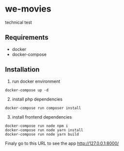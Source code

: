 # we-movies
technical test

## Requirements
* docker
* docker-compose

## Installation

1. run docker environment
```
docker-compose up -d
```

2. install php dependencies
```
docker-compose run composer install
```

3. install frontend dependencies
```
docker-compose run node npm i
docker-compose run node yarn install
docker-compose run node yarn build
```

Finaly go to this URL to see the app http://127.0.0.1:8000/
